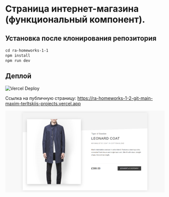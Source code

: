 # Страница интернет-магазина (функциональный компонент).

## Установка после клонирования репозитория

```
cd ra-homeworks-1-1
npm install
npm run dev
```

## Деплой

![Vercel Deploy](https://deploy-badge.vercel.app/vercel/ra-homeworks-1-2-git-main-maxim-terltskiis-projects)

Ссылка на публичную страницу: https://ra-homeworks-1-2-git-main-maxim-terltskiis-projects.vercel.app

![Веб-страница](./pic/web-page.png)
